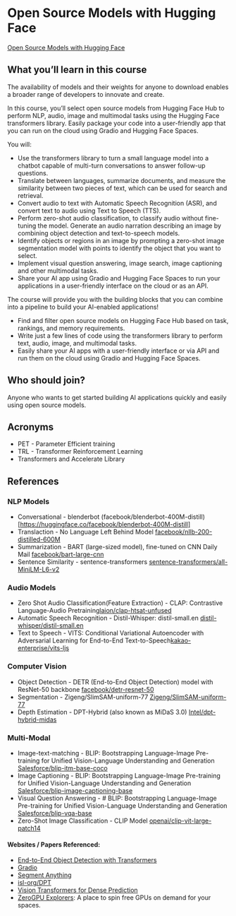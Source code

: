 # Open Source Models with Hugging Face

[Open Source Models with Hugging Face](https://www.deeplearning.ai/short-courses/open-source-models-hugging-face/)

## What you’ll learn in this course
The availability of models and their weights for anyone to download enables a broader range of developers to innovate and create.

In this course, you’ll select open source models from Hugging Face Hub to perform NLP, audio, image and multimodal tasks using the Hugging Face transformers library. Easily package your code into a user-friendly app that you can run on the cloud using Gradio and Hugging Face Spaces.

You will:

- Use the transformers library to turn a small language model into a chatbot capable of multi-turn conversations to answer follow-up questions.
- Translate between languages, summarize documents, and measure the similarity between two pieces of text, which can be used for search and retrieval.
- Convert audio to text with Automatic Speech Recognition (ASR), and convert text to audio using Text to Speech (TTS).
- Perform zero-shot audio classification, to classify audio without fine-tuning the model.
Generate an audio narration describing an image by combining object detection and text-to-speech models.  
- Identify objects or regions in an image by prompting a zero-shot image segmentation model with points to identify the object that you want to select.
- Implement visual question answering, image search, image captioning and other multimodal tasks.
- Share your AI app using Gradio and Hugging Face Spaces to run your applications in a user-friendly interface on the cloud or as an API. 

The course will provide you with the building blocks that you can combine into a pipeline to build your AI-enabled applications!

- Find and filter open source models on Hugging Face Hub based on task, rankings, and memory requirements.
- Write just a few lines of code using the transformers library to perform text, audio, image, and multimodal tasks.
- Easily share your AI apps with a user-friendly interface or via API and run them on the cloud using Gradio and Hugging Face Spaces.

## Who should join?
Anyone who wants to get started building AI applications quickly and easily using open source models.


## Acronyms 
- PET - Parameter Efficient training
- TRL - Transformer Reinforcement Learning
- Transformers and Accelerate Library 

## References

### NLP Models
- Conversational - blenderbot (facebook/blenderbot-400M-distill)[https://huggingface.co/facebook/blenderbot-400M-distill]
- Translaction - No Language Left Behind Model [facebook/nllb-200-distilled-600M](https://huggingface.co/facebook/nllb-200-distilled-600M)
- Summarization - BART (large-sized model), fine-tuned on CNN Daily Mail [facebook/bart-large-cnn](https://huggingface.co/facebook/bart-large-cnn)
- Sentence Similarity - sentence-transformers [sentence-transformers/all-MiniLM-L6-v2](https://huggingface.co/sentence-transformers/all-MiniLM-L6-v2)

### Audio Models
- Zero Shot Audio Classification(Feature Extraction) - CLAP: Contrastive Language-Audio Pretraining[laion/clap-htsat-unfused](https://huggingface.co/laion/clap-htsat-unfused)
- Automatic Speech Recognition - Distil-Whisper: distil-small.en [distil-whisper/distil-small.en](https://huggingface.co/distil-whisper/distil-small.en)
- Text to Speech -  VITS: Conditional Variational Autoencoder with Adversarial Learning for End-to-End Text-to-Speech[kakao-enterprise/vits-ljs](https://huggingface.co/kakao-enterprise/vits-ljs)

### Computer Vision 

- Object Detection - DETR (End-to-End Object Detection) model with ResNet-50 backbone [facebook/detr-resnet-50](https://huggingface.co/facebook/detr-resnet-50)
- Segmentation - Zigeng/SlimSAM-uniform-77 [Zigeng/SlimSAM-uniform-77](https://huggingface.co/Zigeng/SlimSAM-uniform-77)
- Depth Estimation - DPT-Hybrid (also known as MiDaS 3.0) [Intel/dpt-hybrid-midas](https://huggingface.co/Intel/dpt-hybrid-midas)

### Multi-Modal

- Image-text-matching - BLIP: Bootstrapping Language-Image Pre-training for Unified Vision-Language Understanding and Generation [Salesforce/blip-itm-base-coco](https://huggingface.co/Salesforce/blip-itm-base-coco)
- Image Captioning - BLIP: Bootstrapping Language-Image Pre-training for Unified Vision-Language Understanding and Generation [Salesforce/blip-image-captioning-base](https://huggingface.co/Salesforce/blip-image-captioning-base)
- Visual Question Answering - # BLIP: Bootstrapping Language-Image Pre-training for Unified Vision-Language Understanding and Generation [Salesforce/blip-vqa-base](https://huggingface.co/Salesforce/blip-vqa-base)
- Zero-Shot Image Classification - CLIP Model [openai/clip-vit-large-patch14](https://huggingface.co/openai/clip-vit-large-patch14)
  
#### Websites / Papers Referenced: 

- [End-to-End Object Detection with Transformers](https://arxiv.org/abs/2005.12872)
- [Gradio](https://www.gradio.app/)
- [Segment Anything](https://segment-anything.com/)
- [isl-org/DPT](https://github.com/isl-org/DPT)
- [Vision Transformers for Dense Prediction](https://arxiv.org/abs/2103.13413)
- [ZeroGPU Explorers](https://huggingface.co/zero-gpu-explorers): A place to spin free GPUs on demand for your spaces. 

